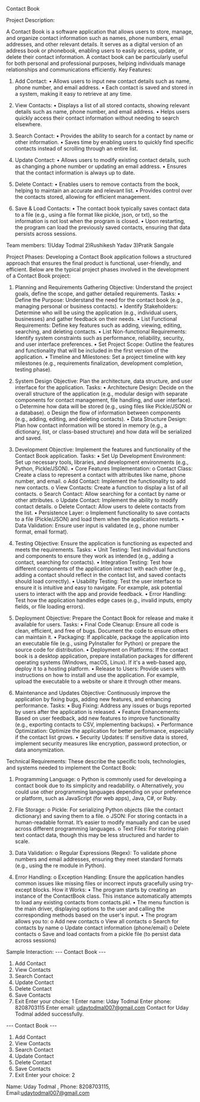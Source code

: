 Contact Book

Project Description:

A Contact Book is a software application that allows users to store, manage, and organize contact information such as names, phone numbers, email addresses, and other relevant details. It serves as a digital version of an address book or phonebook, enabling users to easily access, update, or delete their contact information. A contact book can be particularly useful for both personal and professional purposes, helping individuals manage relationships and communications efficiently.
Key Features:
1)	Add Contact:
•  Allows users to input new contact details such as name, phone number, and email address.
•  Each contact is saved and stored in a system, making it easy to retrieve at any time.

2)	View Contacts:
•  Displays a list of all stored contacts, showing relevant details such as name, phone number, and email address.
•  Helps users quickly access their contact information without needing to search elsewhere.

3)	Search Contact:
•  Provides the ability to search for a contact by name or other information.
•  Saves time by enabling users to quickly find specific contacts instead of scrolling through an entire list.

4)	Update Contact:
•  Allows users to modify existing contact details, such as changing a phone number or updating an email address.
•  Ensures that the contact information is always up to date.

5)	Delete Contact:
•  Enables users to remove contacts from the book, helping to maintain an accurate and relevant list.
•  Provides control over the contacts stored, allowing for efficient management.

6)	Save & Load Contacts:
•  The contact book typically saves contact data to a file (e.g., using a file format like pickle, json, or txt), so the information is not lost when the program is closed.
•  Upon restarting, the program can load the previously saved contacts, ensuring that data persists across sessions.

Team members:
1)Uday Todmal
2)Rushikesh Yadav
3)Pratik Sangale

Project Phases:
Developing a Contact Book application follows a structured approach that ensures the final product is functional, user-friendly, and efficient. Below are the typical project phases involved in the development of a Contact Book project:

1. Planning and Requirements Gathering
Objective: Understand the project goals, define the scope, and gather detailed requirements.
Tasks:
•	Define the Purpose: Understand the need for the contact book (e.g., managing personal or business contacts).
•	Identify Stakeholders: Determine who will be using the application (e.g., individual users, businesses) and gather feedback on their needs.
•	List Functional Requirements: Define key features such as adding, viewing, editing, searching, and deleting contacts.
•	List Non-functional Requirements: Identify system constraints such as performance, reliability, security, and user interface preferences.
•	Set Project Scope: Outline the features and functionality that will be included in the first version of the application.
•	Timeline and Milestones: Set a project timeline with key milestones (e.g., requirements finalization, development completion, testing phase).

2. System Design
Objective: Plan the architecture, data structure, and user interface for the application.
Tasks:
•	Architecture Design: Decide on the overall structure of the application (e.g., modular design with separate components for contact management, file handling, and user interface).
o	Determine how data will be stored (e.g., using files like Pickle/JSON or a database).
o	Design the flow of information between components (e.g., adding, editing, and deleting contacts).
•	Data Structure Design: Plan how contact information will be stored in memory (e.g., a dictionary, list, or class-based structure) and how data will be serialized and saved.

3. Development
Objective: Implement the features and functionality of the Contact Book application.
Tasks:
•	Set Up Development Environment: Set up necessary tools, libraries, and development environments (e.g., Python, Pickle/JSON).
•	Core Features Implementation:
o	Contact Class: Create a class to represent a contact with attributes like name, phone number, and email.
o	Add Contact: Implement the functionality to add new contacts.
o	View Contacts: Create a function to display a list of all contacts.
o	Search Contact: Allow searching for a contact by name or other attributes.
o	Update Contact: Implement the ability to modify contact details.
o	Delete Contact: Allow users to delete contacts from the list.
•	Persistence Layer:
o	Implement functionality to save contacts to a file (Pickle/JSON) and load them when the application restarts.
•	Data Validation: Ensure user input is validated (e.g., phone number format, email format).

4. Testing
Objective: Ensure the application is functioning as expected and meets the requirements.
Tasks:
•	Unit Testing: Test individual functions and components to ensure they work as intended (e.g., adding a contact, searching for contacts).
•	Integration Testing: Test how different components of the application interact with each other (e.g., adding a contact should reflect in the contact list, and saved contacts should load correctly).
•	Usability Testing: Test the user interface to ensure it is intuitive and easy to navigate. For example, ask potential users to interact with the app and provide feedback.
•	Error Handling: Test how the application handles edge cases (e.g., invalid inputs, empty fields, or file loading errors).

5. Deployment
Objective: Prepare the Contact Book for release and make it available for users.
Tasks:
•	Final Code Cleanup: Ensure all code is clean, efficient, and free of bugs. Document the code to ensure others can maintain it.
•	Packaging: If applicable, package the application into an executable file (e.g., using PyInstaller for Python) or prepare the source code for distribution.
•	Deployment on Platforms: If the contact book is a desktop application, prepare installation packages for different operating systems (Windows, macOS, Linux). If it's a web-based app, deploy it to a hosting platform.
•	Release to Users: Provide users with instructions on how to install and use the application. For example, upload the executable to a website or share it through other means.

6. Maintenance and Updates
Objective: Continuously improve the application by fixing bugs, adding new features, and enhancing performance.
Tasks:
•	Bug Fixing: Address any issues or bugs reported by users after the application is released.
•	Feature Enhancements: Based on user feedback, add new features to improve functionality (e.g., exporting contacts to CSV, implementing backups).
•	Performance Optimization: Optimize the application for better performance, especially if the contact list grows.
•	Security Updates: If sensitive data is stored, implement security measures like encryption, password protection, or data anonymization.

Technical Requirements:
These describe the specific tools, technologies, and systems needed to implement the Contact Book:
1.	Programming Language:
o	Python is commonly used for developing a contact book due to its simplicity and readability.
o	Alternatively, you could use other programming languages depending on your preference or platform, such as JavaScript (for web apps), Java, C#, or Ruby.

2.	File Storage:
o	Pickle: For serializing Python objects (like the contact dictionary) and saving them to a file.
o	JSON: For storing contacts in a human-readable format. It’s easier to modify manually and can be used across different programming languages.
o	Text Files: For storing plain text contact data, though this may be less structured and harder to scale.

3.	Data Validation:
o	Regular Expressions (Regex): To validate phone numbers and email addresses, ensuring they meet standard formats (e.g., using the re module in Python).

4.	Error Handling:
o	Exception Handling: Ensure the application handles common issues like missing files or incorrect inputs gracefully using try-except blocks.
How it Works:
•	The program starts by creating an instance of the ContactBook class. This instance automatically attempts to load any existing contacts from contacts.pkl.
•	The menu function is the main driver, displaying options to the user and calling the corresponding methods based on the user's input.
•	The program allows you to:
o	Add new contacts
o	View all contacts
o	Search for contacts by name
o	Update contact information (phone/email)
o	Delete contacts
o	Save and load contacts from a pickle file (to persist data across sessions)

Sample Interaction:
--- Contact Book ---
1. Add Contact
2. View Contacts
3. Search Contact
4. Update Contact
5. Delete Contact
6. Save Contacts
7. Exit
Enter your choice: 1
Enter name: Uday Todmal
Enter phone: 8208703115
Enter email: udaytodmal007@gmail.com
Contact for Uday Todmal added successfully.

--- Contact Book ---
1. Add Contact
2. View Contacts
3. Search Contact
4. Update Contact
5. Delete Contact
6. Save Contacts
7. Exit
Enter your choice: 2

Name: Uday Todmal , Phone: 8208703115, Email:udaytodmal007@gmail.com

